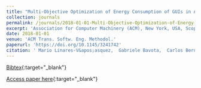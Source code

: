 ```yaml
---
title: "Multi-Objective Optimization of Energy Consumption of GUIs in Android Apps"
collection: journals
permalink: /journals/2018-01-01-Multi-Objective-Optimization-of-Energy-Consumption-of-GUIs-in-Android-Apps
excerpt: 'Association for Computer Machinery (ACM), New York, USA, Scopus ID: 2-s2.0-85060843179, Cited by: 2'
date: 2018-01-01
venue: 'ACM Trans. Softw. Eng. Methodol.'
paperurl: 'https://doi.org/10.1145/3241742'
citation: ' Mario Linares-V&apos;asquez,  Gabriele Bavota,  Carlos Bernal-C&apos;ardenas,  Massimiliano Di Penta,  Rocco Oliveto,  Denys Poshyvanyk, &quot;Multi-Objective Optimization of Energy Consumption of GUIs in Android Apps.&quot; ACM Trans. Softw. Eng. Methodol., 2018.'
---
```

[Bibtex](https://dblp.org/rec/bib/journals/tosem/Linares-Vasquez18){:target="_blank"}

[Access paper here](https://doi.org/10.1145/3241742){:target="_blank"}
